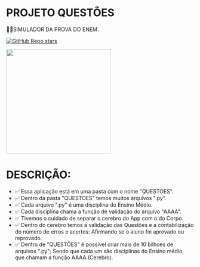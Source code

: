 # PROJETO QUESTÕES
👨‍⚖️SIMULADOR DA PROVA DO ENEM.

[![GitHub Repo stars](https://img.shields.io/badge/-REPOSITORIO%20INDISPONIVEL!-red)](https://github.com/VILHALVA)

<img src="https://juventudes.es.gov.br/Media/Juventude/_Profiles/c4d8c6e6/7c87a7e/enem-2018-logo1.jpg?v=637756921752440820" align="center" width="280"> <br>

# DESCRIÇÃO:

* ✅ Essa aplicação está em uma pasta com o nome "QUESTOES".
* ✅ Dentro da pasta "QUESTOES" temos muitos arquivos ".py".
* ✅ Cada arquivo ".py" é uma disciplina do Ensino Médio.
* ✅ Cada disciplina chama a função de validação do arquivo "AAAA".
* ✅ Tivemos o cuidado de separar o cerebro do App com o do Corpo.
* ✅ Dentro do cerebro temos a validação das Questões e a contabilização do número de erros e acertos: Afirmando se o aluno foi aprovado ou reprovado.
* ✅ Dentro de "QUESTÕES" é possivel criar mais de 10 bilhoes de arquivos ".py"; Sendo que cada um são disciplinas do Ensino médio, que chamam a função AAAA (Cerebro).



